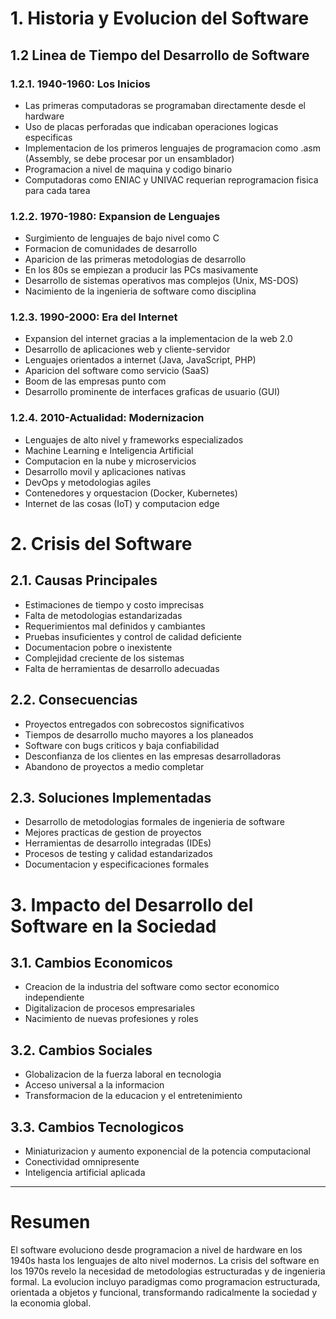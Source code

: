 # 1. Historia y Evolucion del Software
## 1.2 Linea de Tiempo del Desarrollo de Software
### 1.2.1. 1940-1960: Los Inicios
- Las primeras computadoras se programaban directamente desde el hardware
- Uso de placas perforadas que indicaban operaciones logicas especificas
- Implementacion de los primeros lenguajes de programacion como .asm (Assembly, se debe procesar por un ensamblador)
- Programacion a nivel de maquina y codigo binario
- Computadoras como ENIAC y UNIVAC requerian reprogramacion fisica para cada tarea
### 1.2.2. 1970-1980: Expansion de Lenguajes
- Surgimiento de lenguajes de bajo nivel como C
- Formacion de comunidades de desarrollo
- Aparicion de las primeras metodologias de desarrollo
- En los 80s se empiezan a producir las PCs masivamente
- Desarrollo de sistemas operativos mas complejos (Unix, MS-DOS)
- Nacimiento de la ingenieria de software como disciplina
### 1.2.3. 1990-2000: Era del Internet
- Expansion del internet gracias a la implementacion de la web 2.0
- Desarrollo de aplicaciones web y cliente-servidor
- Lenguajes orientados a internet (Java, JavaScript, PHP)
- Aparicion del software como servicio (SaaS)
- Boom de las empresas punto com
- Desarrollo prominente de interfaces graficas de usuario (GUI)
### 1.2.4. 2010-Actualidad: Modernizacion
- Lenguajes de alto nivel y frameworks especializados
- Machine Learning e Inteligencia Artificial
- Computacion en la nube y microservicios
- Desarrollo movil y aplicaciones nativas
- DevOps y metodologias agiles
- Contenedores y orquestacion (Docker, Kubernetes)
- Internet de las cosas (IoT) y computacion edge
# 2. Crisis del Software
## 2.1. Causas Principales
- Estimaciones de tiempo y costo imprecisas
- Falta de metodologias estandarizadas
- Requerimientos mal definidos y cambiantes
- Pruebas insuficientes y control de calidad deficiente
- Documentacion pobre o inexistente
- Complejidad creciente de los sistemas
- Falta de herramientas de desarrollo adecuadas
## 2.2. Consecuencias
- Proyectos entregados con sobrecostos significativos
- Tiempos de desarrollo mucho mayores a los planeados
- Software con bugs criticos y baja confiabilidad
- Desconfianza de los clientes en las empresas desarrolladoras
- Abandono de proyectos a medio completar
## 2.3. Soluciones Implementadas
- Desarrollo de metodologias formales de ingenieria de software
- Mejores practicas de gestion de proyectos
- Herramientas de desarrollo integradas (IDEs)
- Procesos de testing y calidad estandarizados
- Documentacion y especificaciones formales
# 3. Impacto del Desarrollo del Software en la Sociedad 
## 3.1. Cambios Economicos
- Creacion de la industria del software como sector economico independiente
- Digitalizacion de procesos empresariales
- Nacimiento de nuevas profesiones y roles
## 3.2. Cambios Sociales
- Globalizacion de la fuerza laboral en tecnologia
- Acceso universal a la informacion
- Transformacion de la educacion y el entretenimiento
## 3.3. Cambios Tecnologicos
- Miniaturizacion y aumento exponencial de la potencia computacional
- Conectividad omnipresente
- Inteligencia artificial aplicada
---
# Resumen
El software evoluciono desde programacion a nivel de hardware en los  1940s hasta los lenguajes de alto nivel modernos. La crisis del software en los 1970s revelo la necesidad de metodologias estructuradas y de ingenieria formal. La evolucion incluyo paradigmas como programacion estructurada, orientada a objetos y funcional, transformando radicalmente la sociedad y la economia global.
